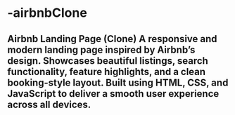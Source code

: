 # -airbnbClone
## Airbnb Landing Page (Clone) A responsive and modern landing page inspired by Airbnb’s design.   Showcases beautiful listings, search functionality, feature highlights, and a clean booking-style layout.   Built using HTML, CSS, and JavaScript to deliver a smooth user experience across all devices.
